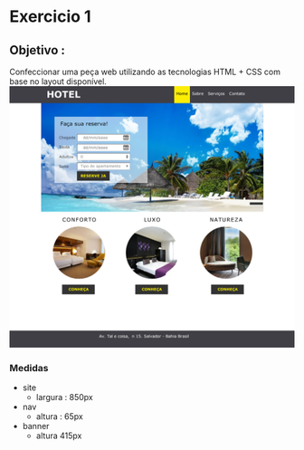 # Exercicio 1

## Objetivo :

Confeccionar uma peça web utilizando as tecnologias HTML + CSS com base no layout disponível. ![Alt text](./_layout_01.png)

### Medidas

* site  
  * largura : 850px
* nav
  * altura : 65px
* banner
  * altura 415px

